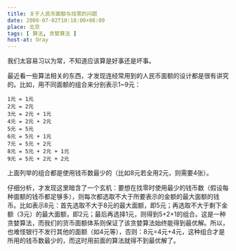```yaml
---
title: 关于人民币面额与找零的问题
date: 2009-07-02T10:18:00+08:00
place: 北京
tags: [ 算法, 贪婪算法 ]
host-at: Oray
---
```

我们太容易习以为常，不知道应该算是好事还是坏事。

最近看一些算法相关的东西，才发现连经常用到的人民币面额的设计都是很有讲究的。比如，用不同面额的组合来分别表示1~9元：

    1元 = 1元
    2元 = 2元
    3元 = 2元 + 1元
    4元 = 2元 + 2元
    5元 = 5元
    6元 = 5元 + 1元
    7元 = 5元 + 2元
    8元 = 5元 + 2元 + 1元
    9元 = 5元 + 2元 + 2元

上面列举的组合都是使用钱币数最少的（比如8元若全用2元，则需要4张）。

仔细分析，才发现这里暗含了一个玄机：要想在找零时使用最少的钱币数（假设每种面额的钱币都足够多），则每次都选取不大于所要表示的金额的最大面额的钱币。比如表示8元：首先选取不大于8元的最大面额，即5元；再选取不大于剩下金额（3元）的最大面额，即2元；最后再选择1元，则得到5+2+1的组合。这是一种贪婪算法，而我们的货币面额体系则保证了该贪婪算法始终能得到最优解。所以，也难怪银行不发行其他的面额（如4元等），否则：8元=4元+4元，这种组合才是所用的钱币数最少的，而这时用前面的算法就得不到最优解了。
